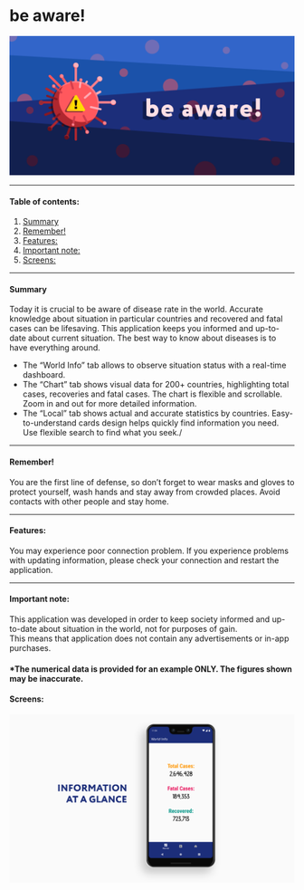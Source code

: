 # be aware!

![icon_featured_graphic](https://github.com/DmytroHryniuk/be_aware_apk/blob/master/icon_featured_graphic.png)

****
#### Table of contents:
1. [Summary](#Summary)
2. [Remember!](#Remember!)
3. [Features:](#Features:)
4. [Important note:](#important:)
5. [Screens:](#Screens:)

****

#### Summary
Today it is crucial to be aware of disease rate in the world. Accurate knowledge about situation in particular countries and recovered and fatal cases can be lifesaving.
This application keeps you informed and up-to-date about current situation. The best way to know about diseases is to have everything around.
* The “World Info” tab allows to observe situation status with a real-time dashboard.
* The “Chart” tab shows visual data for 200+ countries, highlighting total cases, recoveries and fatal cases. The chart is flexible and scrollable. Zoom in and out for more detailed information.
* The “Local” tab shows actual and accurate statistics by countries. Easy-to-understand cards design helps quickly find information you need. Use flexible search to find what you seek./ 
****
#### Remember! 
You are the first line of defense, so don’t forget to wear masks and gloves to protect yourself, wash hands and stay away from crowded places. Avoid contacts with other people and stay home.
<hr>
<h4>Features:</h4>
You may experience poor connection problem. If you experience problems with updating information, please check your connection and restart the application.
<hr>
<a name="important"></a>
<h4>Important note:</h4>
This application was developed in order to keep society informed and up-to-date about situation in the world, not for purposes of gain.<br/> This means that application does not contain any advertisements or in-app purchases.

#### *The numerical data is provided for an example ONLY. The figures shown may be inaccurate.

<h4>Screens:</h4>



![1main_new](https://github.com/DmytroHryniuk/be_aware_apk/blob/master/1main_new.png)



